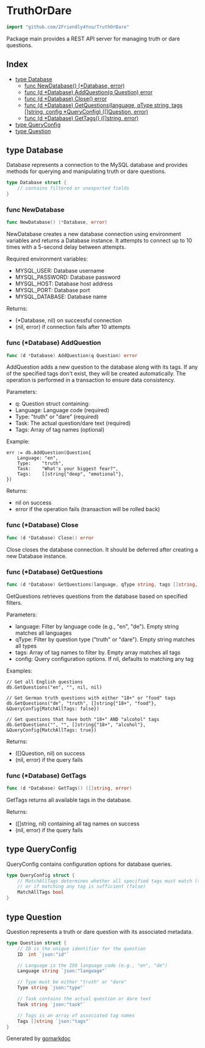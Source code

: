 <!-- Code generated by gomarkdoc. DO NOT EDIT -->

# TruthOrDare

```go
import "github.com/2Friendly4You/TruthOrDare"
```

Package main provides a REST API server for managing truth or dare questions.

## Index

- [type Database](<#Database>)
  - [func NewDatabase\(\) \(\*Database, error\)](<#NewDatabase>)
  - [func \(d \*Database\) AddQuestion\(q Question\) error](<#Database.AddQuestion>)
  - [func \(d \*Database\) Close\(\) error](<#Database.Close>)
  - [func \(d \*Database\) GetQuestions\(language, qType string, tags \[\]string, config \*QueryConfig\) \(\[\]Question, error\)](<#Database.GetQuestions>)
  - [func \(d \*Database\) GetTags\(\) \(\[\]string, error\)](<#Database.GetTags>)
- [type QueryConfig](<#QueryConfig>)
- [type Question](<#Question>)


<a name="Database"></a>
## type Database

Database represents a connection to the MySQL database and provides methods for querying and manipulating truth or dare questions.

```go
type Database struct {
    // contains filtered or unexported fields
}
```

<a name="NewDatabase"></a>
### func NewDatabase

```go
func NewDatabase() (*Database, error)
```

NewDatabase creates a new database connection using environment variables and returns a Database instance. It attempts to connect up to 10 times with a 5\-second delay between attempts.

Required environment variables:

- MYSQL\_USER: Database username
- MYSQL\_PASSWORD: Database password
- MYSQL\_HOST: Database host address
- MYSQL\_PORT: Database port
- MYSQL\_DATABASE: Database name

Returns:

- \(\*Database, nil\) on successful connection
- \(nil, error\) if connection fails after 10 attempts

<a name="Database.AddQuestion"></a>
### func \(\*Database\) AddQuestion

```go
func (d *Database) AddQuestion(q Question) error
```

AddQuestion adds a new question to the database along with its tags. If any of the specified tags don't exist, they will be created automatically. The operation is performed in a transaction to ensure data consistency.

Parameters:

- q: Question struct containing:
- Language: Language code \(required\)
- Type: "truth" or "dare" \(required\)
- Task: The actual question/dare text \(required\)
- Tags: Array of tag names \(optional\)

Example:

```
err := db.AddQuestion(Question{
    Language: "en",
    Type:    "truth",
    Task:    "What's your biggest fear?",
    Tags:    []string{"deep", "emotional"},
})
```

Returns:

- nil on success
- error if the operation fails \(transaction will be rolled back\)

<a name="Database.Close"></a>
### func \(\*Database\) Close

```go
func (d *Database) Close() error
```

Close closes the database connection. It should be deferred after creating a new Database instance.

<a name="Database.GetQuestions"></a>
### func \(\*Database\) GetQuestions

```go
func (d *Database) GetQuestions(language, qType string, tags []string, config *QueryConfig) ([]Question, error)
```

GetQuestions retrieves questions from the database based on specified filters.

Parameters:

- language: Filter by language code \(e.g., "en", "de"\). Empty string matches all languages
- qType: Filter by question type \("truth" or "dare"\). Empty string matches all types
- tags: Array of tag names to filter by. Empty array matches all tags
- config: Query configuration options. If nil, defaults to matching any tag

Examples:

```
// Get all English questions
db.GetQuestions("en", "", nil, nil)

// Get German truth questions with either "18+" or "food" tags
db.GetQuestions("de", "truth", []string{"18+", "food"}, &QueryConfig{MatchAllTags: false})

// Get questions that have both "18+" AND "alcohol" tags
db.GetQuestions("", "", []string{"18+", "alcohol"}, &QueryConfig{MatchAllTags: true})
```

Returns:

- \(\[\]Question, nil\) on success
- \(nil, error\) if the query fails

<a name="Database.GetTags"></a>
### func \(\*Database\) GetTags

```go
func (d *Database) GetTags() ([]string, error)
```

GetTags returns all available tags in the database.

Returns:

- \(\[\]string, nil\) containing all tag names on success
- \(nil, error\) if the query fails

<a name="QueryConfig"></a>
## type QueryConfig

QueryConfig contains configuration options for database queries.

```go
type QueryConfig struct {
    // MatchAllTags determines whether all specified tags must match (true)
    // or if matching any tag is sufficient (false)
    MatchAllTags bool
}
```

<a name="Question"></a>
## type Question

Question represents a truth or dare question with its associated metadata.

```go
type Question struct {
    // ID is the unique identifier for the question
    ID  int `json:"id"`

    // Language is the ISO language code (e.g., "en", "de")
    Language string `json:"language"`

    // Type must be either "truth" or "dare"
    Type string `json:"type"`

    // Task contains the actual question or dare text
    Task string `json:"task"`

    // Tags is an array of associated tag names
    Tags []string `json:"tags"`
}
```

Generated by [gomarkdoc](<https://github.com/princjef/gomarkdoc>)
